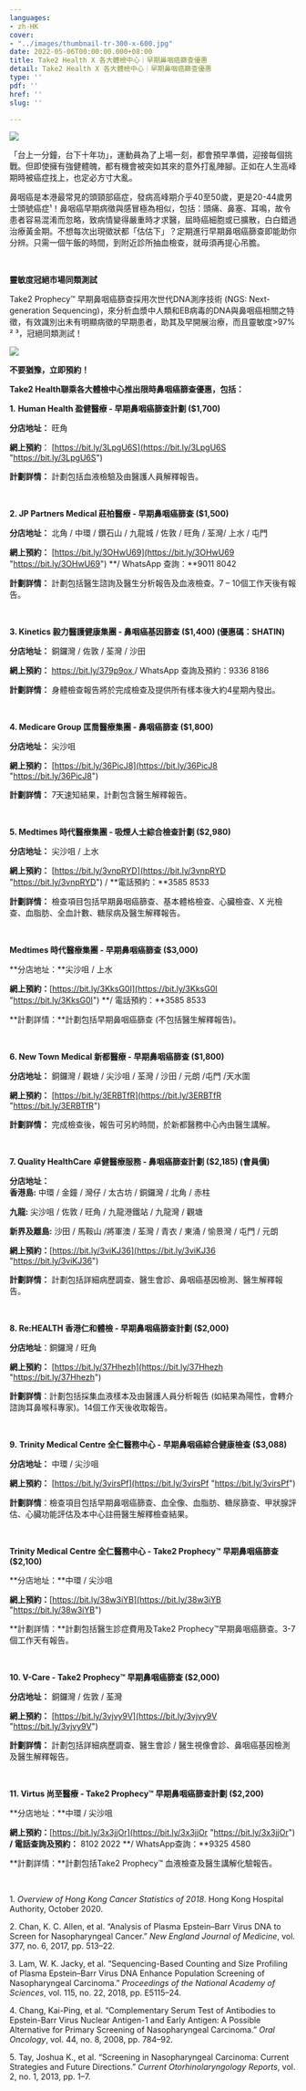 ```yaml
---
languages:
- zh-HK
cover:
- "../images/thumbnail-tr-300-x-600.jpg"
date: 2022-05-06T00:00:00.000+08:00
title: Take2 Health X 各大體檢中心｜早期鼻咽癌篩查優惠
detail: Take2 Health X 各大體檢中心｜早期鼻咽癌篩查優惠
type: ''
pdf: ''
href: ''
slug: ''

---
```

![](../images/cover-photo-tr-1200-x-600.jpg)

「台上一分鐘，台下十年功」，運動員為了上場一刻，都會預早準備，迎接每個挑戰。但即使擁有強健體魄，都有機會被突如其來的意外打亂陣腳。正如在人生高峰期時被癌症找上，也定必方寸大亂。

鼻咽癌是本港最常見的頭頸部癌症，發病高峰期介乎40至50歲，更是20-44歲男士頭號癌症¹！鼻咽癌早期病徵與感冒極為相似，包括：頭痛、鼻塞、耳鳴，故令患者容易混淆而忽略，致病情變得嚴重時才求醫，屆時癌細胞或已擴散，白白錯過治療黃金期。不想每次出現徵狀都「估估下」？定期進行早期鼻咽癌篩查即能助你分辨。只需一個午飯的時間，到附近診所抽血檢查，就毋須再提心吊膽。

<br/>

**靈敏度冠絕市場同類測試**

Take2 Prophecy™ 早期鼻咽癌篩查採用次世代DNA測序技術 (NGS: Next-generation Sequencing)，來分析血漿中人類和EB病毒的DNA與鼻咽癌相關之特徵，有效識別出未有明顯病徵的早期患者，助其及早開展治療，而且靈敏度>97% ² ³，冠絕同類測試！

![](../images/tableart.jpg)

**不要猶豫，立即預約！**

**Take2 Health聯乘各大體檢中心推出限時鼻咽癌篩查優惠，包括：**

**1.** **Human Health 盈健醫療 - 早期鼻咽癌篩查計劃 ($1,700)**

**分店地址：** 旺角

**網上預約**： [https://bit.ly/3LpgU6S](https://bit.ly/3LpgU6S "https://bit.ly/3LpgU6S")

**計劃詳情：** 計劃包括血液檢驗及由醫護人員解釋報告。

<br/>

**2. JP Partners Medical 莊柏醫療 - 早期鼻咽癌篩查 ($1,500)**

**分店地址：** 北角 / 中環 / 鑽石山 / 九龍城 / 佐敦 / 旺角 / 荃灣/ 上水 / 屯門

**網上預約：** [https://bit.ly/3OHwU69](https://bit.ly/3OHwU69 "https://bit.ly/3OHwU69") **/ WhatsApp 查詢：**9011 8042

**計劃詳情：** 計劃包括醫生諮詢及醫生分析報告及血液檢查。7 – 10個工作天後有報告。

<br/>

**3. Kinetics 毅力醫護健康集團 - 鼻咽癌基因篩查 ($1,400) (優惠碼：SHATIN)**

**分店地址：** 銅鑼灣 / 佐敦 / 荃灣 / 沙田

**網上預約：** [https://bit.ly/379p9ox ](https://bit.ly/379p9ox "https://bit.ly/379p9ox")/ WhatsApp 查詢及預約：9336 8186

**計劃詳情：** 身體檢查報告將於完成檢查及提供所有樣本後大約4星期內發出。

<br/>

**4. Medicare Group 匡喬醫療集團 - 鼻咽癌篩查 ($1,800)**

**分店地址：** 尖沙咀

**網上預約：** [https://bit.ly/36PicJ8](https://bit.ly/36PicJ8 "https://bit.ly/36PicJ8")

**計劃詳情：** 7天速知結果，計劃包含醫生解釋報告。

<br/>

**5. Medtimes 時代醫療集團 - 吸煙人士綜合檢查計劃 ($2,980)**

**分店地址：** 尖沙咀 / 上水

**網上預約：** [https://bit.ly/3vnpRYD](https://bit.ly/3vnpRYD "https://bit.ly/3vnpRYD") / **電話預約：**3585 8533

**計劃詳情：** 檢查項目包括早期鼻咽癌篩查、基本體格檢查、心臟檢查、X 光檢查、血脂肪、全血計數、糖尿病及醫生解釋報告。

<br/>

**Medtimes 時代醫療集團 - 早期鼻咽癌篩查 ($3,000)**

\**分店地址：**尖沙咀 / 上水

**網上預約：**[https://bit.ly/3KksG0I](https://bit.ly/3KksG0I "https://bit.ly/3KksG0I") **/ 電話預約：**3585 8533

\**計劃詳情：**計劃包括早期鼻咽癌篩查 (不包括醫生解釋報告)。

<br/>

**6. New Town Medical 新都醫療 - 早期鼻咽癌篩查 ($1,800)**

**分店地址：** 銅鑼灣 / 觀塘 / 尖沙咀 / 荃灣 / 沙田 / 元朗 /屯門 /天水圍

**網上預約：** [https://bit.ly/3ERBTfR](https://bit.ly/3ERBTfR "https://bit.ly/3ERBTfR")

**計劃詳情：** 完成檢查後，報告可另約時間，於新都醫務中心內由醫生講解。

<br/>

**7. Quality HealthCare 卓健醫療服務 - 鼻咽癌篩查計劃 ($2,185) (會員價)**

**分店地址：**  
**香港島:** 中環 / 金鐘 / 灣仔 / 太古坊 / 銅鑼灣 / 北角 / 赤柱

**九龍:** 尖沙咀 / 佐敦 / 旺角 / 九龍港鐵站 / 九龍灣 / 觀塘

**新界及離島:** 沙田 / 馬鞍山 /將軍澳 / 荃灣 / 青衣 / 東涌 / 愉景灣 / 屯門 / 元朗

**網上預約：**[https://bit.ly/3viKJ36](https://bit.ly/3viKJ36 "https://bit.ly/3viKJ36")

**計劃詳情：** 計劃包括詳細病歷調查、醫生會診、鼻咽癌基因檢測、醫生解釋報告。

<br/>

**8. Re:HEALTH 香港仁和體檢 - 早期鼻咽癌篩查計劃 ($2,000)**

**分店地址**：銅鑼灣 / 旺角

**網上預約：** [https://bit.ly/37Hhezh](https://bit.ly/37Hhezh "https://bit.ly/37Hhezh")

**計劃詳情**：計劃包括採集血液樣本及由醫護人員分析報告 (如結果為陽性，會轉介諮詢耳鼻喉科專家)。14個工作天後收取報告。

<br/>

**9.** **Trinity Medical Centre 全仁醫務中心 - 早期鼻咽癌綜合健康檢查 ($3,088)**

**分店地址：** 中環 / 尖沙咀

**網上預約：** [https://bit.ly/3virsPf](https://bit.ly/3virsPf "https://bit.ly/3virsPf")

**計劃詳情**：檢查項目包括早期鼻咽癌篩查、血全像、血脂肪、糖尿篩查、甲狀腺評估、心臟功能評估及本中心註冊醫生解釋檢查結果。

<br/>

**Trinity Medical Centre 全仁醫務中心  - Take2 Prophecy™️ 早期鼻咽癌篩查 ($2,100)**

\**分店地址：**中環 / 尖沙咀

**網上預約：**[https://bit.ly/38w3iYB](https://bit.ly/38w3iYB "https://bit.ly/38w3iYB")

\**計劃詳情：**計劃包括醫生診症費用及Take2 Prophecy™早期鼻咽癌篩查。3-7個工作天有報告。

<br/>

**10. V-Care - Take2 Prophecy™️ 早期鼻咽癌篩查 ($2,000)**

**分店地址：** 銅鑼灣 / 佐敦 / 荃灣

**網上預約：** [https://bit.ly/3vjvy9V](https://bit.ly/3vjvy9V "https://bit.ly/3vjvy9V")

**計劃詳情：** 計劃包括詳細病歷調查、醫生會診 / 醫生視像會診、鼻咽癌基因檢測及醫生解釋報告。

<br/>

**11. Virtus 尚至醫療 - Take2 Prophecy™ 早期鼻咽癌篩查計劃 ($2,200)**

\**分店地址：**中環 / 尖沙咀

**網上預約：**[https://bit.ly/3x3jjOr](https://bit.ly/3x3jjOr "https://bit.ly/3x3jjOr") **/ 電話查詢及預約：** 8102 2022 **/ WhatsApp查詢：**9325 4580

\**計劃詳情：**計劃包括Take2 Prophecy™ 血液檢查及醫生講解化驗報告。

<br/>

1\. _Overview of Hong Kong Cancer Statistics of 2018_. Hong Kong Hospital Authority, October 2020.

2\. Chan, K. C. Allen, et al. “Analysis of Plasma Epstein–Barr Virus DNA to Screen for Nasopharyngeal Cancer.” _New England Journal of Medicine_, vol. 377, no. 6, 2017, pp. 513–22.

3\. Lam, W. K. Jacky, et al. “Sequencing-Based Counting and Size Profiling of Plasma Epstein–Barr Virus DNA Enhance Population Screening of Nasopharyngeal Carcinoma.” _Proceedings of the National_ _Academy of Sciences_, vol. 115, no. 22, 2018, pp. E5115–24.

4\. Chang, Kai-Ping, et al. “Complementary Serum Test of Antibodies to Epstein-Barr Virus Nuclear Antigen-1 and Early Antigen: A Possible Alternative for Primary Screening of Nasopharyngeal Carcinoma.” _Oral Oncology_, vol. 44, no. 8, 2008, pp. 784–92.

5\. Tay, Joshua K., et al. “Screening in Nasopharyngeal Carcinoma: Current Strategies and Future Directions.” _Current Otorhinolaryngology Reports_, vol. 2, no. 1, 2013, pp. 1–7.